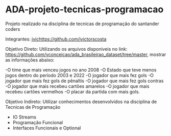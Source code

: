 # ADA-projeto-tecnicas-programacao
Projeto realizado na disciplina de tecnicas de programação do santander coders 

Integrantes:
[jvic](https://github.com/jvictorscosta)https://github.com/jvictorscosta




Objetivo Direto:
Utilizando os arquivos disponiveis no link: https://github.com/vconceicao/ada_brasileirao_dataset/tree/master,
mostrar as informações abaixo:

-O time que mais venceu jogos no ano 2008
-O Estado que teve menos jogos dentro do período 2003 e 2022
-O jogador que mais fez gols
-O jogador que mais fez gols de pênaltis
-O jogador que mais fez gols contras
-O jogador que mais recebeu cartões amarelos
-O jogador que mais recebeu cartões vermelhos
-O placar da partida com mais gols.

Objetivo Indireto: 
Utilizar conhecimentos desenvolvidos na disciplina de Tecnicas de Programação
- IO Streams 
- Programação Funcional
- Interfaces Funcionais e Optional
